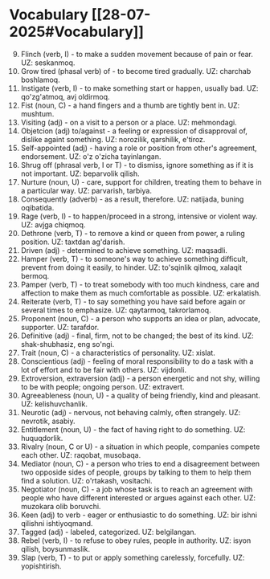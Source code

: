 # Vocabulary [[28-07-2025#Vocabulary]]
9. Flinch (verb, I) -  to make a sudden movement because of pain or fear. UZ: seskanmoq.
10. Grow tired (phasal verb) of - to become tired gradually. UZ: charchab boshlamoq.
11. Instigate (verb, I) - to make something start or happen, usually bad. UZ: qo'zg'atmoq, avj oldirmoq.
12. Fist (noun, C) - a hand fingers and a thumb are tightly bent in. UZ: mushtum.
13. Visiting (adj) - on a visit to a person or a place. UZ: mehmondagi. 
14. Objetcion (adj) to/against - a feeling or expression of disapproval of, dislike againt something. UZ: norozilik, qarshilik, e'tiroz.
15. Self-appointed (adj) - having a role or position from other's agreement, endorsement. UZ: o'z o'zicha tayinlangan.
16. Shrug off (phrasal verb, I or T) - to dismiss, ignore something as if it is not important. UZ: beparvolik qilish.
17. Nurture (noun, U) - care, support for children, treating them to behave in a particular way. UZ: parvarish, tarbiya.
18. Consequently (adverb) - as a result, therefore. UZ: natijada, buning oqibatida.
19. Rage (verb, I) - to happen/proceed in a strong, intensive or violent way. UZ: avjga chiqmoq.
20. Dethrone (verb, T) - to remove a kind or queen from power, a ruling position. UZ: taxtdan ag'darish.
21. Driven (adj) - determined to achieve something. UZ: maqsadli.
22. Hamper (verb, T) - to someone's way to achieve something difficult, prevent from doing it easily, to hinder. UZ: to'sqinlik qilmoq, xalaqit bermoq.
23. Pamper (verb, T) - to treat somebody with too much kindness, care and affection to make them as much comfortable as possible. UZ: erkalatish.
24. Reiterate (verb, T) - to say something you have said before again or several times to emphasize. UZ: qaytarmoq, takrorlamoq.
25. Proponent (noun, C) - a person who supports an idea or plan, advocate, supporter. UZ: tarafdor.
26. Definitive (adj) - final, firm, not to be changed; the best of its kind. UZ: shak-shubhasiz, eng so'ngi.
27. Trait (noun, C) - a characteristics of personality. UZ: xislat.
28. Conscientious (adj) - feeling of moral responsibility to do a task with a lot of effort and to be fair with others. UZ: vijdonli.
29. Extroversion, extraversion (adj) -  a person energetic and not shy, willing to be with people; ongoing person. UZ: extravert.
30. Agreeableness (noun, U) - a quality of being friendly, kind and pleasant. UZ: kelishuvchanlik.
31. Neurotic (adj) - nervous, not behaving calmly, often strangely. UZ: nevrotik, asabiy.
32. Entitlement (noun, U) - the fact of having right to do something. UZ: huquqdorlik.
33. Rivalry (noun, C or U) - a situation in which people, companies compete each other. UZ: raqobat, musobaqa.
34. Mediator (noun, C) - a person who tries to end a disagreement between two opposide sides of people, groups by talking to them to help them find a solution. UZ: o'rtakash, vositachi.
35. Negotiator (noun, C) - a job whose task is to reach an agreement with people who have different interested or argues against each other. UZ: muzokara olib boruvchi.
36. Keen (adj) to verb - eager or enthusiastic to do something. UZ: bir ishni qilishni ishtiyoqmand.
37. Tagged (adj) - labeled, categorized. UZ: belgilangan.
38. Rebel (verb, I) - to refuse to obey rules, people in authority. UZ: isyon qilish, boysunmaslik.
39. Slap (verb, T) - to put or apply something carelessly, forcefully. UZ: yopishtirish.